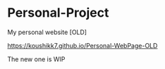 # Personal-Project

My personal website [OLD]

https://koushikk7.github.io/Personal-WebPage-OLD

The new one is WIP
